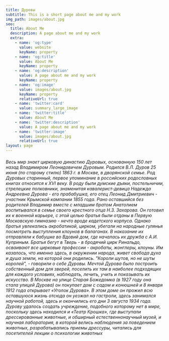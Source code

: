 ```yaml
---
title: Дуровы
subtitle: This is a short page about me and my work
img_path: images/about.jpg
seo:
  title: About Me
  description: A page about me and my work
  extra:
    - name: 'og:type'
      value: website
      keyName: property
    - name: 'og:title'
      value: About Me
      keyName: property
    - name: 'og:description'
      value: A page about me and my work
      keyName: property
    - name: 'og:image'
      value: images/about.jpg
      keyName: property
      relativeUrl: true
    - name: 'twitter:card'
      value: summary_large_image
    - name: 'twitter:title'
      value: About Me
    - name: 'twitter:description'
      value: A page about me and my work
    - name: 'twitter:image'
      value: images/about.jpg
      relativeUrl: true
layout: page
---
```

###### Весь мир знает цирковую династию Дуровых, основанную 150 лет&#xA;назад Владимиром Леонидовичем Дуровым.&#xA;Родился В.Л. Дуров 25 июня (по старому стилю) 1863 г. в Москве, в&#xA;дворянской семье. Род Дуровых старинный, первое упоминание в&#xA;российских родословных книгах относится к XVI веку. В роду были&#xA;думские дъяки, постельничии, стрелецкие полковники, знаменитая&#xA;кавалерист-девица Надежда Андреевна Дурова - его прабабушка, его&#xA;отец Леонид Дмитриевич - участник Крымской кампании 1855 года.&#xA;Рано оставшийся без родителей Владимир вместе с младшим братом&#xA;Анатолием воспитывался в семье своего крестного отца Н.З. Захарова.&#xA;Он готовил их к военной карьере, с этой целью братья были отданы в&#xA;Первую Московскую гимназию - нечто вроде кадетского корпуса.&#xA;Однако братья увлекались акробатикой, цирком, убегали на народные&#xA;гулянья посмотреть выступления клоунов в балаганах. В наказание их&#xA;отправляли к бабушке во Вдовий дом, где началась их дружба с А.И.&#xA;Куприным.&#xA;Братья бегут в Тверь - в бродячий цирк Ринальдо, осваивают все&#xA;цирковые профессии - акробаты, жонглеры, клоуны. Им казалось, что&#xA;именно здесь, в окружении народа, живет свобода духа и душа земли,&#xA;на которой они родились. "Короли шутов, но не шуты королей", -&#xA;говорили о себе Дуровы.&#xA;Мечтой Дурова было построить собственный дом для зверей, поселить&#xA;их там в наиболее подходящих для каждого условиях, наблюдать,&#xA;лечить, учить и показывать их искусство. В Москве на улице Старая&#xA;Божедомка (в 1927 году она стала улицей Дурова) он покупает дом с&#xA;садом и конюшней и 8 января 1912 года открывает «Уголок Дурова».&#xA;В этом доме он прожил всю оставшуюся жизнь отсюда он уезжал на&#xA;гастроли, здесь занимался научной работой, здесь и окончились его&#xA;дни 3 августа 1934 года. Дурову удалось создать учреждение,&#xA;подобного которому нет в мире, поскольку здесь находился и «Театр&#xA;Крошка», где выступали дрессированные животные, и обширный&#xA;естественнонаучный музей, и научная лаборатория, в которой велись&#xA;наблюдения за поведением животных, разрабатывались приемы&#xA;дрессуры, читались для посетителей лекции о психологии животных&#xA;&#xA;
